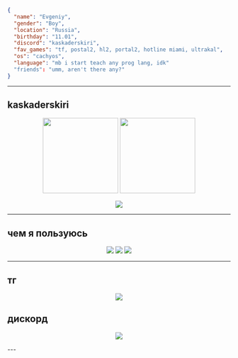 
```json
{
  "name": "Evgeniy",
  "gender": "Boy",
  "location": "Russia",
  "birthday": "11.01",
  "discord": "kaskaderskiri",
  "fav_games": "tf, postal2, hl2, portal2, hotline miami, ultrakal",
  "os": "cachyos",
  "language": "mb i start teach any prog lang, idk"
  "friends": "umm, aren't there any?"
}
```

---

## kaskaderskiri

<p align="center">
  <img src="https://github-readme-stats.vercel.app/api?username=kaskaderskiri&show_icons=true&count_private=true&include_all_commits=true&theme=transparent&hide_border=true" height="170"/>
  <img src="https://github-readme-stats.vercel.app/api/top-langs/?username=kaskaderskiri&layout=compact&theme=transparent&hide_border=true" height="170"/>
</p>

<p align="center">
  <img src="https://github-readme-activity-graph.vercel.app/graph?username=kaskaderskiri&theme=github-compact&bg_color=00000000&hide_border=true&line=58a6ff&point=58a6ff" />
</p>

---

## чем я пользуюсь

<p align="center">
  <img src="https://img.shields.io/badge/ollama-333?style=for-the-badge&logo=ollama&logoColor=white&labelColor=00000000" />
  <img src="https://img.shields.io/badge/Linux-333?style=for-the-badge&logo=linux&logoColor=white&labelColor=00000000" />
  <img src="https://img.shields.io/badge/Arch_Linux-333?style=for-the-badge&logo=archlinux&logoColor=white&labelColor=00000000" />
</p>

---

## тг
<p align="center">
  <a href="https://t.me/ponkechek">
    <img src="https://img.shields.io/badge/Telegram-%40ponkechek-333?style=for-the-badge&logo=telegram&logoColor=white&labelColor=00000000" />
  </a>
</p>

## дискорд
<p align="center">
 <a href="https://discord.com/channels/1309157238962782309/1309158715924021288">
    <img src="https://img.shields.io/badge/Discord-%40kaskaderskiri-333?style=for-the-badge&logo=discord&logoColor=white&labelColor=00000000" />
 </a>
</p>
---
